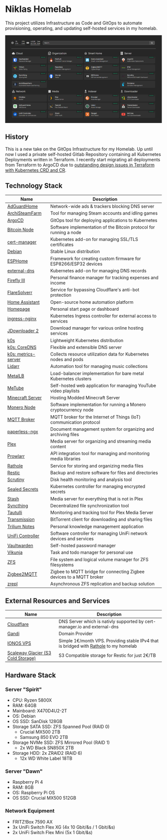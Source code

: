 # Niklas Homelab

This project utilizes Infrastructure as Code and GitOps to automate provisioning, operating, and updating self-hosted services in my homelab.

![img](./.github/images/dashboard.png)

## History

This is a new take on the GitOps Infrastructure for my Homelab. Up until now I used a private self-hosted Gitlab Repository containing all Kubernetes Deployments written in Terraform. I recently start migrating all deployments from Terraform to ArgoCD due to [outstanding design issues in Terraform with Kubernetes CRD and CR](https://github.com/hashicorp/terraform-provider-kubernetes/issues/1367).

## Technology Stack

Name | Description
---- | -----------
[AdGuardHome](https://github.com/AdguardTeam/AdGuardHome) | Network-wide ads & trackers blocking DNS server
[ArchiSteamFarm](https://github.com/JustArchiNET/ArchiSteamFarm) | Tool for managing Steam accounts and idling games
[ArgoCD](https://github.com/argoproj/argo-cd) | GitOps tool for deploying applications to Kubernetes
[Bitcoin Node](https://github.com/bitcoin/bitcoin) | Software implementation of the Bitcoin protocol for running a node
[cert-manager](https://github.com/cert-manager/cert-manager) | Kubernetes add-on for managing SSL/TLS certificates
[Debian](https://www.debian.org) | Stable Linux distribution
[ESPHome](https://github.com/esphome/esphome) | Framework for creating custom firmware for ESP8266/ESP32 devices
[external-dns](https://github.com/kubernetes-sigs/external-dns) | Kubernetes add-on for managing DNS records
[Firefly III](https://github.com/firefly-iii/firefly-iii) | Personal finance manager for tracking expenses and income
[FlareSolverr](https://github.com/FlareSolverr/FlareSolverr) | Service for bypassing Cloudflare's anti-bot protection
[Home Assistant](https://github.com/home-assistant/core) | Open-source home automation platform
[Homepage](https://github.com/benphelps/homepage) | Personal start page or dashboard
[ingress-nginx](https://github.com/kubernetes/ingress-nginx) | Kubernetes Ingress controller for external access to services
[JDownloader 2](https://jdownloader.org) | Download manager for various online hosting services
[k0s](https://github.com/k0sproject/k0s) | Lightweight Kubernetes distribution
[k0s: CoreDNS](https://github.com/coredns/coredns) | Flexible and extensible DNS server
[k0s: metrics-server](https://github.com/kubernetes-sigs/metrics-server) | Collects resource utilization data for Kubernetes nodes and pods
[Lidarr](https://github.com/Lidarr/Lidarr) | Automation tool for managing music collections
[MetalLB](https://github.com/metallb/metallb) | Load-balancer implementation for bare metal Kubernetes clusters
[MeTube](https://github.com/alexta69/metube) | Self-hosted web application for managing YouTube video playlists
[Minecraft Server](https://github.com/itzg/docker-minecraft-server) | Hosting Modded Minecraft Server
[Monero Node](https://github.com/monero-project/monero) | Software implementation for running a Monero cryptocurrency node
[MQTT Broker](https://github.com/eclipse/mosquitto) | MQTT broker for the Internet of Things (IoT) communication protocol
[paperless-ngx](https://github.com/paperless-ngx/paperless-ngx) | Document management system for organizing and archiving files
[Plex](https://www.plex.tv) | Media server for organizing and streaming media content
[Prowlarr](https://github.com/Prowlarr/Prowlarr) | API integration tool for managing and monitoring media libraries
[Rathole](https://github.com/rapiz1/rathole) | Service for storing and organizing media files
[Restic](https://github.com/restic/restic) | Backup and restore software for files and directories
[Scrutiny](https://github.com/AnalogJ/scrutiny) | Disk health monitoring and analysis tool
[Sealed Secrets](https://github.com/bitnami-labs/sealed-secrets) | Kubernetes controller for managing encrypted secrets
[Stash](https://github.com/stashapp/stash) | Media server for everything that is not in Plex
[Syncthing](https://github.com/syncthing/syncthing) | Decentralized file synchronization tool
[Tautulli](https://github.com/Tautulli/Tautulli) | Monitoring and tracking tool for Plex Media Server
[Transmission](https://github.com/transmission/transmission) | BitTorrent client for downloading and sharing files
[Trilium Notes](https://github.com/zadam/trilium) | Personal knowledge management application
[UniFi Controller](https://ui.com) | Software controller for managing UniFi network devices and services
[Vaultwarden](Vaultwarden) | Self-hosted password manager
[Vikunja](https://vikunja.io/) | Task and todo manager for personal use
[ZFS](https://github.com/openzfs/zfs) | File system and logical volume manager for ZFS filesystems
[Zigbee2MQTT](https://github.com/Koenkk/zigbee2mqtt) | Zigbee to MQTT bridge for connecting Zigbee devices to a MQTT broker
[zrepl](https://github.com/zrepl/zrepl) | Asynchronous ZFS replication and backup solution

## External Resources and Services

Name | Description
---- | -----------
[Cloudflare](https://www.cloudflare.com) | DNS Server which is nativly supported by cert-manager.io and external-dns
[Gandi](https://gandi.net) | Domain Provider
[IONOS VPS](https://www.ionos.de/server/vps) | Simple 1€/month VPS. Providing stable IPv4 that is bridged with [Rathole](https://github.com/rapiz1/rathole) to my homelab
[Scaleway Glacier (S3 Cold Storage)](https://www.scaleway.com/en/glacier-cold-storage/) | S3 Compatible storage for Restic for just 2€/TB

## Hardware Stack

### Server "Spirit"

* CPU: Ryzen 5800X
* RAM: 64GB
* Mainboard: X470D4U2-2T
* OS: Debian
* OS SSD: SanDisk 128GB
* Storage SATA SSD: ZFS Spanned Pool (RAID 0)
  * Crucial MX500 2TB
  * Samsung 850 EVO 2TB
* Storage NVMe SSD: ZFS Mirrored Pool (RAID 1)
  * 2x WD Black SN850X 2TB
* Storage HDD: 2x ZRAID2 (RAID 6)
  * 12x WD White Label 18TB

### Server "Dawn"

* Raspberry Pi 4
* RAM: 8GB
* OS: Raspberry Pi OS
* OS SSD: Crucial MX500 512GB

### Network Equipment

* FRITZ!Box 7590 AX
* 3x UniFi Switch Flex XG (4x 10 Gbit/&s / 1 Gbit/&s)
* 2x UniFi Switch Flex Mini (5x 1 Gbit/&s)
